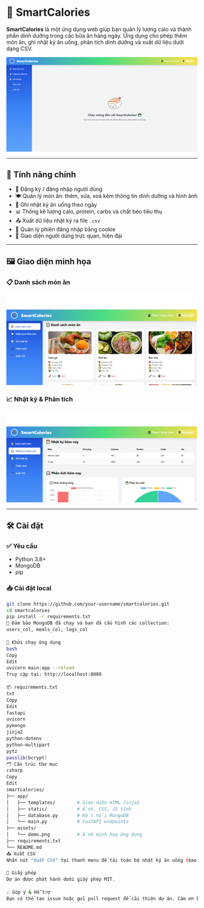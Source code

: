 # 🥗 SmartCalories

**SmartCalories** là một ứng dụng web giúp bạn quản lý lượng calo và thành phần dinh dưỡng trong các bữa ăn hàng ngày. Ứng dụng cho phép thêm món ăn, ghi nhật ký ăn uống, phân tích dinh dưỡng và xuất dữ liệu dưới dạng CSV.

![Giao diện chính](/assets/icon.png)

---

## 🚀 Tính năng chính

- 👤 Đăng ký / đăng nhập người dùng
- 🍽️ Quản lý món ăn: thêm, sửa, xoá kèm thông tin dinh dưỡng và hình ảnh
- 🧾 Ghi nhật ký ăn uống theo ngày
- 📊 Thống kê lượng calo, protein, carbs và chất béo tiêu thụ
- 📤 Xuất dữ liệu nhật ký ra file `.csv`
- 🔐 Quản lý phiên đăng nhập bằng cookie
- 📸 Giao diện người dùng trực quan, hiện đại

---

## 🖼️ Giao diện minh họa

### 📋 Danh sách món ăn

![Danh sách món ăn](/assets/demo.png)

### 📈 Nhật ký & Phân tích

![Phân tích dinh dưỡng](/assets/analysis.png)

---

## 🛠️ Cài đặt

### ✅ Yêu cầu

- Python 3.8+
- MongoDB
- pip

### 📥 Cài đặt local

```bash
git clone https://github.com/your-username/smartcalories.git
cd smartcalories
pip install -r requirements.txt
🔔 Đảm bảo MongoDB đã chạy và bạn đã cấu hình các collection:
users_col, meals_col, logs_col

🚀 Khởi chạy ứng dụng
bash
Copy
Edit
uvicorn main:app --reload
Truy cập tại: http://localhost:8000

📦 requirements.txt
txt
Copy
Edit
fastapi
uvicorn
pymongo
jinja2
python-dotenv
python-multipart
pytz
passlib[bcrypt]
🗂️ Cấu trúc thư mục
csharp
Copy
Edit
smartcalories/
├── app/
│   ├── templates/        # Giao diện HTML Jinja2
│   ├── static/           # Ảnh, CSS, JS tĩnh
│   ├── database.py       # Kết nối MongoDB
│   └── main.py           # FastAPI endpoints
├── assets/
│   └── demo.png          # Ảnh minh hoạ ứng dụng
├── requirements.txt
└── README.md
📤 Xuất CSV
Nhấn nút "Xuất CSV" tại thanh menu để tải toàn bộ nhật ký ăn uống (bao gồm họ tên, món ăn, số lượng, ngày) dưới dạng file .csv.

📄 Giấy phép
Dự án được phát hành dưới giấy phép MIT.

💡 Góp ý & Hỗ trợ
Bạn có thể tạo issue hoặc gửi pull request để cải thiện dự án. Cảm ơn bạn đã sử dụng SmartCalories!
